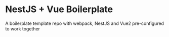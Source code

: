 # NestJS + Vue Boilerplate

A boilerplate template repo with webpack, NestJS and Vue2 pre-configured to work together

